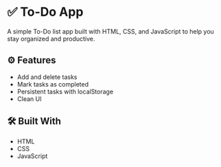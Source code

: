 <h1>✅ To-Do App</h1>

<p>A simple To-Do list app built with HTML, CSS, and JavaScript to help you stay organized and productive.</p>

<h2>⚙️ Features</h2>
<ul>
  <li>Add and delete tasks</li>
  <li>Mark tasks as completed</li>
  <li>Persistent tasks with localStorage</li>
  <li>Clean UI</li>
</ul>

<h2>🛠️ Built With</h2>
<ul>
  <li>HTML</li>
  <li>CSS</li>
  <li>JavaScript</li>
</ul>
